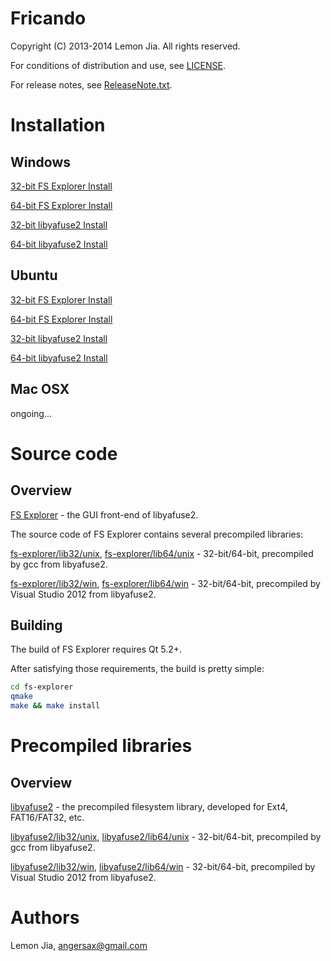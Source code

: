 Fricando
========

Copyright (C) 2013-2014 Lemon Jia. All rights reserved.

For conditions of distribution and use, see [LICENSE](https://github.com/lemonjia/Fricando/blob/master/LICENSE).

For release notes, see [ReleaseNote.txt](https://github.com/lemonjia/Fricando/releases).

# Installation

## Windows
[32-bit FS Explorer Install](https://github.com/lemonjia/Fricando/blob/master/fs-explorer/install-win32)

[64-bit FS Explorer Install](https://github.com/lemonjia/Fricando/blob/master/fs-explorer/install-win64)

[32-bit libyafuse2 Install](https://github.com/lemonjia/Fricando/blob/master/libyafuse2/install-win32)

[64-bit libyafuse2 Install](https://github.com/lemonjia/Fricando/blob/master/libyafuse2/install-win64)

## Ubuntu
[32-bit FS Explorer Install](https://github.com/lemonjia/Fricando/blob/master/fs-explorer/install-unix32)

[64-bit FS Explorer Install](https://github.com/lemonjia/Fricando/blob/master/fs-explorer/install-unix64)

[32-bit libyafuse2 Install](https://github.com/lemonjia/Fricando/blob/master/libyafuse2/install-unix32)

[64-bit libyafuse2 Install](https://github.com/lemonjia/Fricando/blob/master/libyafuse2/install-unix64)

## Mac OSX
ongoing...

# Source code

## Overview

[FS Explorer](https://github.com/lemonjia/Fricando/blob/master/fs-explorer) - the GUI front-end of libyafuse2.

The source code of FS Explorer contains several precompiled libraries:

[fs-explorer/lib32/unix](https://github.com/lemonjia/Fricando/blob/master/fs-explorer/lib32/unix), [fs-explorer/lib64/unix](https://github.com/lemonjia/Fricando/blob/master/fs-explorer/lib64/unix) - 32-bit/64-bit, precompiled by gcc from libyafuse2.

[fs-explorer/lib32/win](https://github.com/lemonjia/Fricando/blob/master/fs-explorer/lib32/win), [fs-explorer/lib64/win](https://github.com/lemonjia/Fricando/blob/master/fs-explorer/lib64/win) - 32-bit/64-bit, precompiled by Visual Studio 2012 from libyafuse2.

## Building

The build of FS Explorer requires Qt 5.2+.

After satisfying those requirements, the build is pretty simple:

```sh
cd fs-explorer
qmake
make && make install
```

# Precompiled libraries

## Overview

[libyafuse2](https://github.com/lemonjia/Fricando/blob/master/libyafuse2) - the precompiled filesystem library, developed for Ext4, FAT16/FAT32, etc.

[libyafuse2/lib32/unix](https://github.com/lemonjia/Fricando/blob/master/libyafuse2/install-unix32), [libyafuse2/lib64/unix](https://github.com/lemonjia/Fricando/blob/master/libyafuse2/install-unix64) - 32-bit/64-bit, precompiled by gcc from libyafuse2.

[libyafuse2/lib32/win](https://github.com/lemonjia/Fricando/blob/master/libyafuse2/install-win32), [libyafuse2/lib64/win](https://github.com/lemonjia/Fricando/blob/master/libyafuse2/install-win64) - 32-bit/64-bit, precompiled by Visual Studio 2012 from libyafuse2.

# Authors

Lemon Jia, angersax@gmail.com
